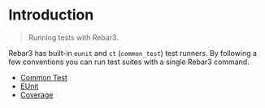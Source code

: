 # Introduction

> Running tests with Rebar3.

Rebar3 has built-in `eunit` and `ct` (`common_test`) test runners. By following a few conventions you can run test suites with a single Rebar3 command.

- [Common Test](docs/testing/ct.md)
- [EUnit](docs/testing/eunit.md)
- [Coverage](docs/testing/coverage.md)
